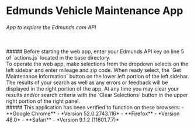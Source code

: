 # Edmunds Vehicle Maintenance App
###### *App to explore the Edmunds.com API*

<br>
##### Before starting the web app, enter your Edmunds API key on line 5 of `actions.js` located in the base directory.
<br>
To operate the web app, make selections from the dropdown selects on the left sidebar and enter mileage and zip code.  When ready select, the `Get Maintenance Information` button on the lower left portion of the left sidebar.  The results of your search as well as any errors or feedback will be displayed in the right portion of the app.  At any time you may clear your results and/or search criteria with the `Clear Selections` button in the upper right portion of the right panel.
<br>
##### This application has been verified to function on these browsers:
- **Google Chrome** - *Version 52.0.2743.116*
- **Firefox** - *Version 48.0*
- **Safari** - *Version 9.1.2 (11601.7.7)*
